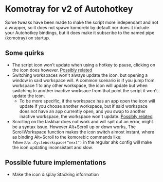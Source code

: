 # Komotray for v2 of Autohotkey
Some tweaks have been made to make the script more independant and not a wrapper, so it does not spawn komorebi by default nor does it include your Autohotkey bindings, but it does make it subscribe to the named pipe (komotray) on startup.

## Some quirks 
* The script icon won't update when using a hotkey to pause, clicking on the icon does however. [Possibly related](https://github.com/da-rth/yasb/issues/54)
* Switching workspaces won't always update the icon, but opening a window in said workspace will. A common scenario is if you jump from workspace 1 to any other workspace, the icon will update but when switching to another inactive worksace from that point the script it won't update the icon.   
    * To be more specific, if the workspace has an app open the icon will update if you choose another workspace, but if said workspace does not have an app currently open, and you swap to another inactive workspace, the workspace won't update. [Possibly related](https://github.com/da-rth/yasb/issues/131)
* Scrolling on the taskbar does not work and will spit out an error, might be a syntax issue. However Alt+Scroll up or down works, The ScrollWorkspace function makes the icon switch almost instant, where as binding Alt+Scroll to the komorebic commands like: `!WheelUp::CycleWorkspace("next")` in the regular ahk config will make the icon updating inconsistant and slow.

## Possible future implementations
* Make the icon display Stacking information
